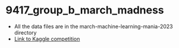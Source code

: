 # 9417_group_b_march_madness

- All the data files are in the march-machine-learning-mania-2023 directory
- [Link to Kaggle competition](https://www.kaggle.com/competitions/march-machine-learning-mania-2023)
